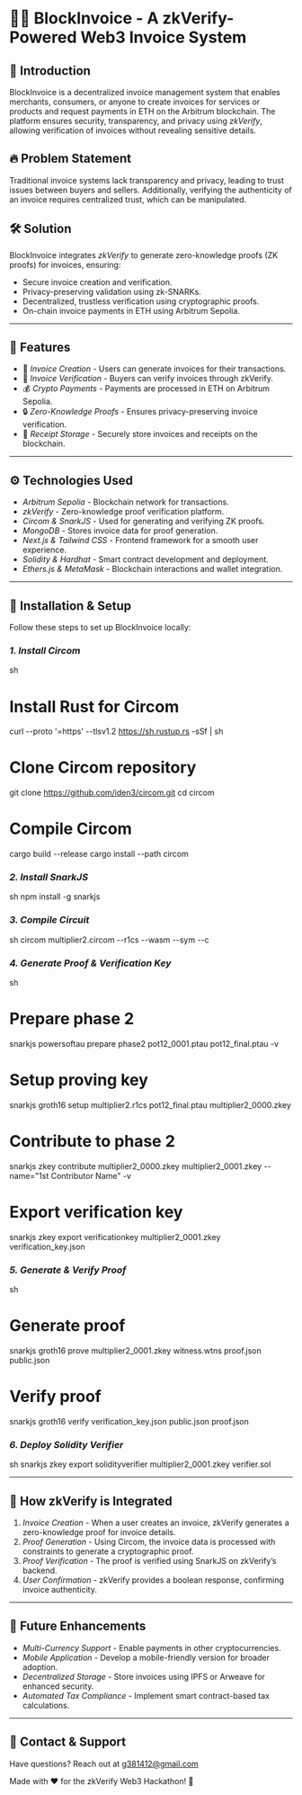 # 🔐✅ BlockInvoice - A zkVerify-Powered Web3 Invoice System

## 🚀 Introduction

BlockInvoice is a decentralized invoice management system that enables merchants, consumers, or anyone to create invoices for services or products and request payments in ETH on the Arbitrum blockchain. The platform ensures security, transparency, and privacy using *zkVerify*, allowing verification of invoices without revealing sensitive details.

## 🔥 Problem Statement

Traditional invoice systems lack transparency and privacy, leading to trust issues between buyers and sellers. Additionally, verifying the authenticity of an invoice requires centralized trust, which can be manipulated.

## 🛠 Solution

BlockInvoice integrates *zkVerify* to generate zero-knowledge proofs (ZK proofs) for invoices, ensuring:

- Secure invoice creation and verification.
- Privacy-preserving validation using zk-SNARKs.
- Decentralized, trustless verification using cryptographic proofs.
- On-chain invoice payments in ETH using Arbitrum Sepolia.

---

## 🌟 Features

- 📜 *Invoice Creation* - Users can generate invoices for their transactions.
- 🔗 *Invoice Verification* - Buyers can verify invoices through zkVerify.
- 💰 *Crypto Payments* - Payments are processed in ETH on Arbitrum Sepolia.
- 🔒 *Zero-Knowledge Proofs* - Ensures privacy-preserving invoice verification.
- 🧾 *Receipt Storage* - Securely store invoices and receipts on the blockchain.

---

## ⚙ Technologies Used

- *Arbitrum Sepolia* - Blockchain network for transactions.
- *zkVerify* - Zero-knowledge proof verification platform.
- *Circom & SnarkJS* - Used for generating and verifying ZK proofs.
- *MongoDB* - Stores invoice data for proof generation.
- *Next.js & Tailwind CSS* - Frontend framework for a smooth user experience.
- *Solidity & Hardhat* - Smart contract development and deployment.
- *Ethers.js & MetaMask* - Blockchain interactions and wallet integration.

---

## 📌 Installation & Setup

Follow these steps to set up BlockInvoice locally:

### *1. Install Circom*

sh
# Install Rust for Circom
curl --proto '=https' --tlsv1.2 https://sh.rustup.rs -sSf | sh

# Clone Circom repository
git clone https://github.com/iden3/circom.git
cd circom

# Compile Circom
cargo build --release 
cargo install --path circom


### *2. Install SnarkJS*

sh
npm install -g snarkjs


### *3. Compile Circuit*

sh
circom multiplier2.circom --r1cs --wasm --sym --c


### *4. Generate Proof & Verification Key*

sh
# Prepare phase 2
snarkjs powersoftau prepare phase2 pot12_0001.ptau pot12_final.ptau -v

# Setup proving key
snarkjs groth16 setup multiplier2.r1cs pot12_final.ptau multiplier2_0000.zkey

# Contribute to phase 2
snarkjs zkey contribute multiplier2_0000.zkey multiplier2_0001.zkey --name="1st Contributor Name" -v

# Export verification key
snarkjs zkey export verificationkey multiplier2_0001.zkey verification_key.json


### *5. Generate & Verify Proof*

sh
# Generate proof
snarkjs groth16 prove multiplier2_0001.zkey witness.wtns proof.json public.json

# Verify proof
snarkjs groth16 verify verification_key.json public.json proof.json


### *6. Deploy Solidity Verifier*

sh
snarkjs zkey export solidityverifier multiplier2_0001.zkey verifier.sol


---

## 📜 How zkVerify is Integrated

1. *Invoice Creation* - When a user creates an invoice, zkVerify generates a zero-knowledge proof for invoice details.
2. *Proof Generation* - Using Circom, the invoice data is processed with constraints to generate a cryptographic proof.
3. *Proof Verification* - The proof is verified using SnarkJS on zkVerify’s backend.
4. *User Confirmation* - zkVerify provides a boolean response, confirming invoice authenticity.

---

## 🚀 Future Enhancements

- *Multi-Currency Support* - Enable payments in other cryptocurrencies.
- *Mobile Application* - Develop a mobile-friendly version for broader adoption.
- *Decentralized Storage* - Store invoices using IPFS or Arweave for enhanced security.
- *Automated Tax Compliance* - Implement smart contract-based tax calculations.

---

## 📧 Contact & Support

Have questions? Reach out at [g381412@gmail.com](mailto:g381412@gmail.com)



Made with ❤ for the zkVerify Web3 Hackathon! 🚀

